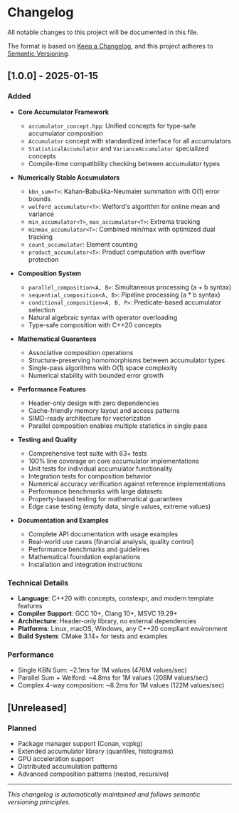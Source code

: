 # Changelog

All notable changes to this project will be documented in this file.

The format is based on [Keep a Changelog](https://keepachangelog.com/en/1.0.0/),
and this project adheres to [Semantic Versioning](https://semver.org/spec/v2.0.0.html).

## [1.0.0] - 2025-01-15

### Added
- **Core Accumulator Framework**
  - `accumulator_concept.hpp`: Unified concepts for type-safe accumulator composition
  - `Accumulator` concept with standardized interface for all accumulators
  - `StatisticalAccumulator` and `VarianceAccumulator` specialized concepts
  - Compile-time compatibility checking between accumulator types

- **Numerically Stable Accumulators**
  - `kbn_sum<T>`: Kahan-Babuška-Neumaier summation with O(1) error bounds
  - `welford_accumulator<T>`: Welford's algorithm for online mean and variance
  - `min_accumulator<T>`, `max_accumulator<T>`: Extrema tracking
  - `minmax_accumulator<T>`: Combined min/max with optimized dual tracking
  - `count_accumulator`: Element counting
  - `product_accumulator<T>`: Product computation with overflow protection

- **Composition System**
  - `parallel_composition<A, B>`: Simultaneous processing (a + b syntax)
  - `sequential_composition<A, B>`: Pipeline processing (a * b syntax)
  - `conditional_composition<A, B, P>`: Predicate-based accumulator selection
  - Natural algebraic syntax with operator overloading
  - Type-safe composition with C++20 concepts

- **Mathematical Guarantees**
  - Associative composition operations
  - Structure-preserving homomorphisms between accumulator types
  - Single-pass algorithms with O(1) space complexity
  - Numerical stability with bounded error growth

- **Performance Features**
  - Header-only design with zero dependencies
  - Cache-friendly memory layout and access patterns
  - SIMD-ready architecture for vectorization
  - Parallel composition enables multiple statistics in single pass

- **Testing and Quality**
  - Comprehensive test suite with 63+ tests
  - 100% line coverage on core accumulator implementations
  - Unit tests for individual accumulator functionality
  - Integration tests for composition behavior
  - Numerical accuracy verification against reference implementations
  - Performance benchmarks with large datasets
  - Property-based testing for mathematical guarantees
  - Edge case testing (empty data, single values, extreme values)

- **Documentation and Examples**
  - Complete API documentation with usage examples
  - Real-world use cases (financial analysis, quality control)
  - Performance benchmarks and guidelines
  - Mathematical foundation explanations
  - Installation and integration instructions

### Technical Details
- **Language**: C++20 with concepts, constexpr, and modern template features
- **Compiler Support**: GCC 10+, Clang 10+, MSVC 19.29+
- **Architecture**: Header-only library, no external dependencies
- **Platforms**: Linux, macOS, Windows, any C++20 compliant environment
- **Build System**: CMake 3.14+ for tests and examples

### Performance
- Single KBN Sum: ~2.1ms for 1M values (476M values/sec)
- Parallel Sum + Welford: ~4.8ms for 1M values (208M values/sec)
- Complex 4-way composition: ~8.2ms for 1M values (122M values/sec)

## [Unreleased]

### Planned
- Package manager support (Conan, vcpkg)
- Extended accumulator library (quantiles, histograms)
- GPU acceleration support
- Distributed accumulation patterns
- Advanced composition patterns (nested, recursive)

---

*This changelog is automatically maintained and follows semantic versioning principles.*